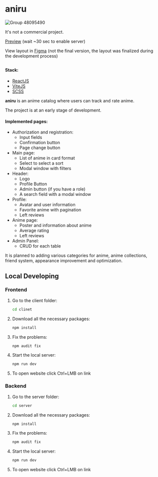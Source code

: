 # aniru

![Group 48095490](https://github.com/user-attachments/assets/c27cf2cf-561b-46dd-b806-baf0cbeed5e9)

It's not a commercial project.

[Preview](https://aniru-catalog.netlify.app/) (wait ~30 sec to enable server)

View layout in [Figma](https://www.figma.com/design/lTPrui95EflyKgOVOAYDVc/aniru?node-id=0-1&t=YzG5JdRsjJg11NfP-1) (not the final version, the layout was finalized during the development process)

##

#### Stack:

- [ReactJS](https://react.dev/)
- [ViteJS](https://vitejs.dev/)
- [SCSS](https://sass-scss.ru/)

**aniru** is an anime catalog where users can track and rate anime.

The project is at an early stage of development.

#### Implemented pages:
- Authorization and registration:
    - Input fields
    - Confirmation button
    - Page change button
- Main page:
    - List of anime in card format
    - Select to select a sort 
    - Modal window with filters
- Header:
    - Logo
    - Profile Button
    - Admin button (if you have a role)
    - A search field with a modal window
- Profile:
    - Avatar and user information
    - Favorite anime with pagination
    - Left reviews
- Anime page:
    - Poster and information about anime
    - Average rating
    - Left reviews
- Admin Panel:
    - CRUD for each table

It is planned to adding various categories for anime, anime collections, friend system, appearance improvement and optimization.

## Local Developing

### Frontend

1. Go to the client folder:
   ```bash
   cd clinet
   ```
   
2. Download all the necessary packages:
   ```bash
   npm install
   ```
   
3. Fix the problems:
   ```bash
   npm audit fix
   ```
   
4. Start the local server:
   ```bash
   npm run dev
   ```

5. To open website click Ctrl+LMB on link

### Backend

1. Go to the server folder:
   ```bash
   cd server
   ```
   
2. Download all the necessary packages:
   ```bash
   npm install
   ```
   
3. Fix the problems:
   ```bash
   npm audit fix
   ```
   
4. Start the local server:
   ```bash
   npm run dev
   ```

5. To open website click Ctrl+LMB on link
